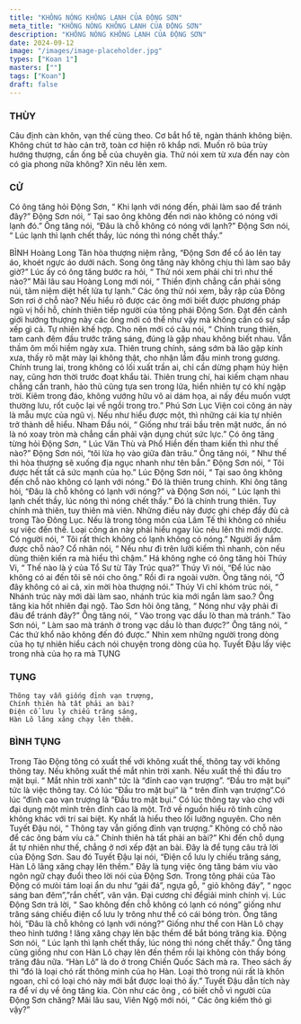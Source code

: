 ```yaml
---
title: "KHÔNG NÓNG KHÔNG LẠNH CỦA ĐỘNG SƠN"
meta_title: "KHÔNG NÓNG KHÔNG LẠNH CỦA ĐỘNG SƠN"
description: "KHÔNG NÓNG KHÔNG LẠNH CỦA ĐỘNG SƠN"
date: 2024-09-12
image: "/images/image-placeholder.jpg"
types: ["Koan 1"]
masters: [""]
tags: ["Koan"]
draft: false
---
```


### THÙY 
Câu định càn khôn, vạn thế cùng theo. Cơ bắt hổ tê, ngàn thánh không biện. Không chút tơ hào cản trở, toàn cơ hiện rõ khắp nơi. Muốn rõ búa trùy hướng thượng, cần ống bễ của chuyên gia. Thử nói xem từ xưa đến nay còn có gia phong nữa không? Xin nêu lên xem.

### CỬ 
Có ông tăng hỏi Động Sơn, “ Khi lạnh với nóng đến, phải làm sao để tránh đây?” Động Sơn nói, “ Tại sao ông không đến nơi nào không có nóng với lạnh đó.” Ông tăng nói, “Đâu là chỗ không có nóng với lạnh?” Động Sơn nói, “ Lúc lạnh thì lạnh chết thầy, lúc nóng thì nóng chết thầy.”

BÌNH 
Hoàng Long Tân hòa thượng niệm rằng, “Động Sơn để cổ áo lên tay áo, khoét ngực áo dưới nách. Song ông tăng này không chịu thì làm sao bây giờ?” Lúc ấy có ông tăng bước ra hỏi, “ Thử nói xem phải chi trì như thế nào?” Mãi lâu sau Hoàng Long mới nói, “ Thiền định chẳng cần phải sông núi, tâm niệm diệt hết lửa tự lạnh.” Các ông thử nói xem, bẫy rập của Đông Sơn rơi ở chỗ nào? Nếu hiểu rõ được các ông mới biết được phương pháp ngũ vị hồi hỗ, chính thiên tiếp người của tông phái Động Sơn. Đạt đến cảnh giới hướng thượng này các ông mới có thể như vậy mà không cần có sự sắp xếp gì cả. Tự nhiên khế hợp. Cho nên mới có câu nói, “ Chính trung thiên, tam canh đêm đầu trước trăng sáng, đúng là gặp nhau không biết nhau. Vẫn thầm ôm mối hiềm ngày xưa. Thiên trung chính, sáng sớm bà lão gặp kính xưa, thấy rõ mặt mày lại không thật, cho nhận lầm đầu mình trong gương. Chính trung lai, trong không có lối xuất trần ai, chỉ cần dừng phạm húy hiện nay, cũng hơn thời trước đoạt khẩu tài. Thiên trung chí, hai kiếm chạm nhau chẳng cần tranh, hảo thủ cũng tựa sen trong lửa, hiển nhiên tự có khí ngập trời. Kiêm trong đáo, không vướng hữu vô ai dám họa, ai nấy đều muốn vượt thường lưu, rốt cuộc lại về ngồi trong tro.”
Phú Sơn Lục Viện coi công án này là mẫu mực của ngũ vị. Nếu như hiểu được một, thì những cái kia tự nhiên trở thành dễ hiểu. Nham Đầu nói, “ Giống như trái bầu trên mặt nước, ấn nó là nó xoay tròn mà chẳng cần phải vận dụng chút sức lực.”
Có ông tăng từng hỏi Động Sơn, “ Lúc Văn Thù và Phổ Hiền đến tham kiến thì như thế nào?” Động Sơn nói, “tôi lừa họ vào giữa đàn trâu.” Ông tăng nói, “ Như thế thì hòa thượng sẽ xuống địa ngục nhanh như tên bắn.” Động Sơn nói, “ Tôi được hết tất cả sức mạnh của họ.” Lúc Động Sơn nói, “ Tại sao ông không đến chỗ nào không có lạnh với nóng.” Đó là thiên trung chính. Khi ông tăng hỏi, “Đâu là chỗ không có lạnh với nóng?” và Động Sơn nói, “ Lúc lạnh thì lạnh chết thầy, lúc nóng thì nóng chết thầy.” Đó là chính trung thiên. Tuy chính mà thiên, tuy thiên mà viên. Những điều này được ghi chép đầy đủ cả trong Tào Đông Lục. Nếu là trong tông môn của Lâm Tế thì không có nhiều sự việc đến thế. Loại công án này phải hiểu ngay lúc nêu lên thì mới được.
Có người nói, “ Tôi rất thích không có lạnh không có nóng.” Người ấy nắm được chỗ nào? Cổ nhân nói, “ Nếu như đi trên lưỡi kiếm thì nhanh, còn nếu dùng thiên kiến ra mà hiểu thì chậm.” Há không nghe có ông tăng hòi Thúy Vi, “ Thế nào là ý của Tổ Sư từ Tây Trúc qua?” Thúy Vi nói, “Để lúc nào không có ai đến tôi sẽ nói cho ông.” Rồi đi ra ngoài vườn. Ông tăng nói, “Ở đây không có ai cả, xin mời hòa thượng nói.” Thúy Vi chỉ khóm trúc nói, “ Nhánh trúc này mới dài làm sao, nhánh trúc kia mới ngắn làm sao.? Ông tăng kia hốt nhiên đại ngộ.
Tào Sơn hỏi ông tăng, “ Nóng như vậy phải đi đâu để tránh đây?” Ông tăng nói, “ Vào trong vạc dầu lò than mà tránh.” Tào Sơn nói, “ Làm sao mà tránh ở trong vạc dầu lò than được?” Ông tăng nói, “ Các thứ khổ não không đến đó được.” Nhìn xem những người trong dòng của họ tự nhiên hiểu cách nói chuyện trong dòng của họ. Tuyết Đậu lấy việc trong nhà của họ ra mà TỤNG

### TỤNG
```
Thõng tay vẫn giống đỉnh vạn trượng,
Chính thiên hà tất phải an bài?
Điện cổ lưu ly chiếu trăng sáng,
Hàn Lô lăng xăng chạy lên thềm.
```

### BÌNH TỤNG
Trong Tào Động tông có xuất thế với không xuất thế, thõng tay với không thõng tay. Nếu không xuất thế mắt nhìn trời xanh. Nếu xuất thế thì đầu tro mặt bụi. “ Mắt nhìn trời xanh” tức là “đỉnh cao vạn trượng”. “Đầu tro mặt bụi” tức là việc thõng tay. Có lúc “Đầu tro mặt bụi” là “ trên đỉnh vạn trượng”.Có lúc “đỉnh cao vạn trượng là “Đầu tro mặt bụi.” Có lúc thõng tay vào chợ với đại dụng một mình trên đỉnh cao là một. Trở về nguồn hiểu rõ tính cũng không khác với trí sai biệt. Ky nhất là hiểu theo lối lưỡng nguyên. Cho nên Tuyết Đậu nói, “ Thõng tay vẫn giống đỉnh vạn trượng.” Không có chỗ nào để các ông bám víu cả.” Chính thiên hà tất phải an bài?” Khi đến chỗ dụng ắt tự nhiên như thế, chẳng ở nơi xếp đặt an bài. Đây là để tụng câu trả lời của Động Sơn.
Sau đó Tuyết Đậu lại nói, “Điện cổ lưu ly chiếu trăng sáng, Hàn Lô lăng xăng chạy lên thềm.” Đây là tụng việc ông tăng bám víu vào ngôn ngữ chạy đuổi theo lời nói của Động Sơn. Trong tông phái của Tào Động có mưòi tám loại ẩn du như “gái đá”, ngựa gỗ, “ giỏ không đáy”, “ ngọc sáng ban đêm”,”rắn chết”, vân vân. Đại cương chỉ đểgiải minh chính vị. Lúc Động Sơn trả lời, “ Sao không đến chỗ không có lạnh có nóng” giống như trăng sáng chiếu điện cổ lưu ly trông như thể có cái bóng tròn. Ông tăng hỏi, “Đâu là chỗ không có lạnh với nóng?” Giống như thể con Hàn Lô chạy theo hình tướng ! lăng xăng chạy lên bậc thềm để bắt bóng trăng kia. Động Sơn nói, “ Lúc lạnh thì lạnh chết thầy, lúc nóng thì nóng chết thầy.” Ông tăng cũng giồng như con Hàn Lô chạy lên đến thềm rồi lại không còn thấy bóng trăng đâu nữa. “Hàn Lô” là do ở trong Chiến Quốc Sách mà ra. Theo sách ấy thì “đó là loại chó rất thông minh của họ Hàn. Loại thỏ trong núi rất là khôn ngoan, chỉ có loại chó này mới bắt được loại thỏ ấy.” Tuyết Đậu dẫn tích này ra để ví dụ về ông tăng kia.
Còn như các ông , có biết chỗ vì người của Động Sơn chăng? Mãi lâu sau, Viên Ngộ mới nói, “ Các ông kiếm thỏ gì vậy?”
